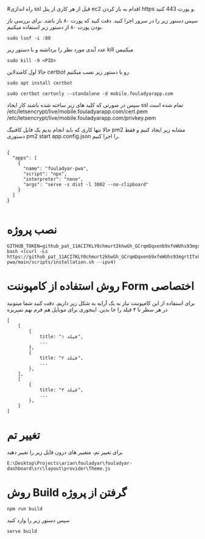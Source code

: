

#راه اندازی ssl
قبل از هر کاری از پنل ec2 اقدام به باز کردن https و پورت 443 کنید.




سپس دستور زیر را در سرور اجرا کنید. دقت کنید که پورت ۸۰ باز باشد. 
برای بررسی باز بودن پورت ۸۰ از دستور زیر استفاده میکنیم.

```
sudo lsof -i :80

```
عدد آیدی مورد نظر را برداشته و با دستور زیر kill میکنیمن
```
sudo kill -9 <PID>
```

حالا اول کامندلاین certbot رو با دستور زیر نصب میکنیم
```
sudo apt install certbot
```

```agsl
sudo certbot certonly --standalone -d mobile.fouladyarapp.com
```


سپس در صورتی که کلید های زیر ساخته شده باشند کار ایجاد ssl تمام شده است
/etc/letsencrypt/live/mobile.fouladyarapp.com/cert.pem
/etc/letsencrypt/live/mobile.fouladyarapp.com/privkey.pem

حالا تنها کاری که باید انجام بدیم یک فایل کافنیگ pm2 مشابه زیر ایجاد کنیم و فقط دستوری pm2 start app.config.json را اجرا کنیم. 
```agsl

{
  "apps": [
    {
      "name": "fouladyar-pwa",
      "script": "npx",
      "interpreter": "none",
      "args": "serve -s dist -l 3002 --no-clipboard"
    }
  ]
}


```



# نصب پروژه 
```agsl
GITHUB_TOKEN=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  bash <(curl -Ls https://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@raw.githubusercontent.com/arianabdi/fouladyar-pwa/main/scripts/installation.sh --ipv4)
```


# روش استفاده از کامپوننت Form اختصاصی
برای استفاده از این کامپوننت نیاز به یک آرایه به شکل زیر داریم. دقت کنید شما میتونید در هر سطر تا ۴ فیلد را جا بدین. اینجوری برای موبایل هم فرم بهم نمیریزه 
```
[
    [
        {
            title: "فیلد ۱",
            ...
        },
        {
            title: "فیلد ۲",
            ...
        },
    ],
    [
        {
            title: "فیلد ۳",
            ...
        },
    ]
]
```







# تغییر تم 
برای تغییر تم، متغییر های درون فایل زیر را تغییر دهید

```agsl
E:\Desktop\Projects\arian\fouladyar\fouladyar-dashboard\src\layout\provider\Theme.js
```




# روش Build گرفتن از پروژه 
```agsl
npm run build
```

سپس دستور زیر را وارد کنید
```agsl
serve build
```
